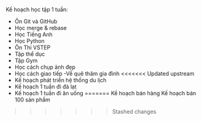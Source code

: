 Kế hoạch học tập 1 tuần:
- Ôn Git và GitHub
- Học merge & rebase
- Học Tiếng Anh
- Học Python
- Ôn Thi VSTEP
- Tập thể dục
- Tập Gym
- Học cách chụp ảnh đẹp
- Học cách giao tiếp
-Về quê thăm gia đình
<<<<<<< Updated upstream
- Kế hoạch phát triển hệ thống du lịch
- Kế hoạch 1 tuần đi đà lạt
- Kế hoạch 1 tuần đi ăn uống
=======
Kế hoạch bán hàng
Kế hoạch bán 100 sản phẩm
>>>>>>> Stashed changes
